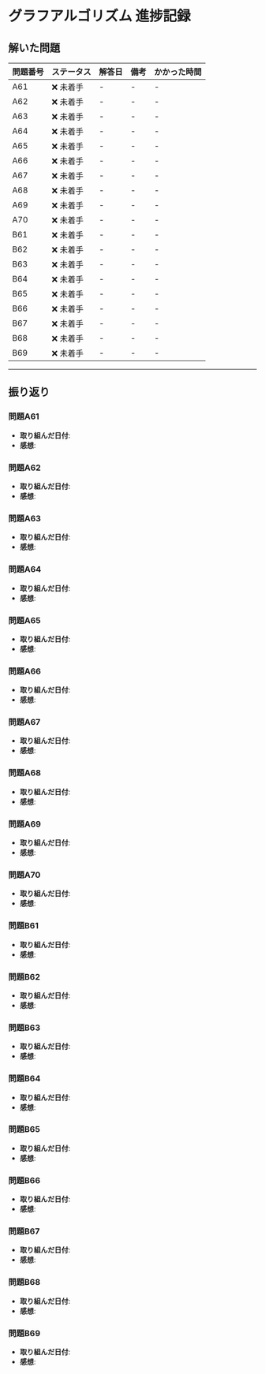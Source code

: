# グラフアルゴリズム 進捗記録

## 解いた問題
| 問題番号 | ステータス | 解答日      | 備考                                    | かかった時間 |
|----------|-----------|-------------|-----------------------------------------|--------------|
| A61      | ❌ 未着手  | -           | -                                       | -            |
| A62      | ❌ 未着手  | -           | -                                       | -            |
| A63      | ❌ 未着手  | -           | -                                       | -            |
| A64      | ❌ 未着手  | -           | -                                       | -            |
| A65      | ❌ 未着手  | -           | -                                       | -            |
| A66      | ❌ 未着手  | -           | -                                       | -            |
| A67      | ❌ 未着手  | -           | -                                       | -            |
| A68      | ❌ 未着手  | -           | -                                       | -            |
| A69      | ❌ 未着手  | -           | -                                       | -            |
| A70      | ❌ 未着手  | -           | -                                       | -            |
| B61      | ❌ 未着手  | -           | -                                       | -            |
| B62      | ❌ 未着手  | -           | -                                       | -            |
| B63      | ❌ 未着手  | -           | -                                       | -            |
| B64      | ❌ 未着手  | -           | -                                       | -            |
| B65      | ❌ 未着手  | -           | -                                       | -            |
| B66      | ❌ 未着手  | -           | -                                       | -            |
| B67      | ❌ 未着手  | -           | -                                       | -            |
| B68      | ❌ 未着手  | -           | -                                       | -            |
| B69      | ❌ 未着手  | -           | -                                       | -            |

---

## 振り返り

### 問題A61
- **取り組んだ日付**: 
- **感想**: 

### 問題A62
- **取り組んだ日付**: 
- **感想**: 

### 問題A63
- **取り組んだ日付**: 
- **感想**: 

### 問題A64
- **取り組んだ日付**: 
- **感想**: 

### 問題A65
- **取り組んだ日付**: 
- **感想**: 

### 問題A66
- **取り組んだ日付**: 
- **感想**: 

### 問題A67
- **取り組んだ日付**: 
- **感想**: 

### 問題A68
- **取り組んだ日付**: 
- **感想**: 

### 問題A69
- **取り組んだ日付**: 
- **感想**: 

### 問題A70
- **取り組んだ日付**: 
- **感想**: 

### 問題B61
- **取り組んだ日付**: 
- **感想**: 

### 問題B62
- **取り組んだ日付**: 
- **感想**: 

### 問題B63
- **取り組んだ日付**: 
- **感想**: 

### 問題B64
- **取り組んだ日付**: 
- **感想**: 

### 問題B65
- **取り組んだ日付**: 
- **感想**: 

### 問題B66
- **取り組んだ日付**: 
- **感想**: 

### 問題B67
- **取り組んだ日付**: 
- **感想**: 

### 問題B68
- **取り組んだ日付**: 
- **感想**: 

### 問題B69
- **取り組んだ日付**: 
- **感想**: 
